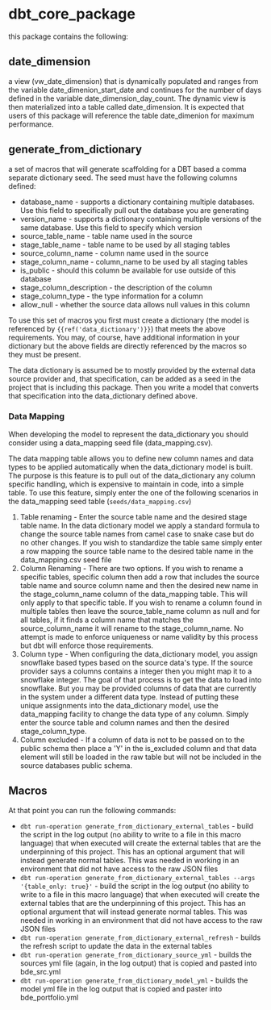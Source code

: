 
# dbt_core_package
this package contains the following:

## date_dimension 
a view (vw_date_dimension) that is dynamically populated and ranges from the variable date_dimenion_start_date and continues for the number of days defined in the variable date_dimension_day_count. The dynamic view is then materialized into a table called date_dimension. It is expected that users of this package will reference the table date_dimenion for maximum performance.

## generate_from_dictionary
a set of macros that will generate scaffolding for a DBT based a comma separate dictionary seed. The seed must have the following columns defined:
* database_name - supports a dictionary containing multiple databases. Use this field to specifically pull out the database you are generating
* version_name - supports a dictionary containing multiple versions of the same database. Use this field to specify which version
* source_table_name - table name used in the source
* stage_table_name - table name to be used by all staging tables
* source_column_name - column name used in the source
* stage_column_name - column_name to be used by all staging tables
* is_public - should this column be available for use outside of this database
* stage_column_description - the description of the column
* stage_column_type - the type information for a column
* allow_null - whether the source data allows null values in this column

To use this set of macros you first must create a dictionary (the model is referenced by ```{{ref('data_dictionary')}}```) that meets the above requirements. You may, of course, have additional information in your dictionary but the above fields are directly referenced by the macros so they must be present.  

The data dictionary is assumed be to mostly provided by the external data source provider and, that specification, can be added as a seed in the project that is including this package. Then you write a model that converts that specification into the data_dictionary defined above.

### Data Mapping
When developing the model to represent the data_dictionary you should consider using a data_mapping seed file (data_mapping.csv). 

The data mapping table allows you to define new column names and data types to be applied automatically when the data_dictionary model is built. The purpose is this feature is to pull out of the data_dictionary any column specific handling, which is expensive to maintain in code, into a simple table. To use this feature, simply enter the one of the following scenarios in the data_mapping seed table (```seeds/data_mapping.csv```)
1. Table renaming - Enter the source table name and the desired stage table name. In the data dictionary model we apply a standard formula to change the source table names from camel case to snake case but do no other changes. If you wish to standardize the table same simply enter a row mapping the source table name to the desired table name in the data_mapping.csv seed file
2. Column Renaming - There are two options. If you wish to rename a specific tables, specific column then add a row that includes the source table name and source column name and then the desired new name in the stage_column_name column of the data_mapping table. This will only apply to that specific table. If you wish to rename a column found in multiple tables then leave the source_table_name column as null and for all tables, if it finds a column name that matches the source_column_name it will rename to the stage_column_name. No attempt is made to enforce uniqueness or name validity by this process but dbt will enforce those requirements.
3. Column type - When configuring the data_dictionary model, you assign snowflake based types based on the source data's type. If the source provider says a columns contains a integer then you might map it to a snowflake integer. The goal of that process is to get the data to load into snowflake. But you may be provided columns of data that are currently in the system under a different data type. Instead of putting these unique assignments into the data_dictionary model, use the data_mapping facility to change the data type of any column. Simply enter the source table and column names and then the desired stage_column_type.
4. Column excluded - If a column of data is not to be passed on to the public schema then place a 'Y' in the is_excluded column and that data element will still be loaded in the raw table but will not be included in the source databases public schema.


## Macros
At that point you can run the following commands:

* `dbt run-operation generate_from_dictionary_external_tables` - build the script in the log output (no ability to write to a file in this macro language) that when executed will create the external tables that are the underpinning of this project. This has an optional argument that will instead generate normal tables. This was needed in working in an environment that did not have access to the raw JSON files
* `dbt run-operation generate_from_dictionary_external_tables --args '{table_only: true}'` - build the script in the log output (no ability to write to a file in this macro language) that when executed will create the external tables that are the underpinning of this project. This has an optional argument that will instead generate normal tables. This was needed in working in an environment that did not have access to the raw JSON files
* `dbt run-operation generate_from_dictionary_external_refresh` - builds the refresh script to update the data in the external tables
* `dbt run-operation generate_from_dictionary_source_yml` - builds the sources yml file (again, in the log output) that is copied and pasted into bde_src.yml
* `dbt run-operation generate_from_dictionary_model_yml` - builds the model yml file in the log output that is copied and paster into bde_portfolio.yml
